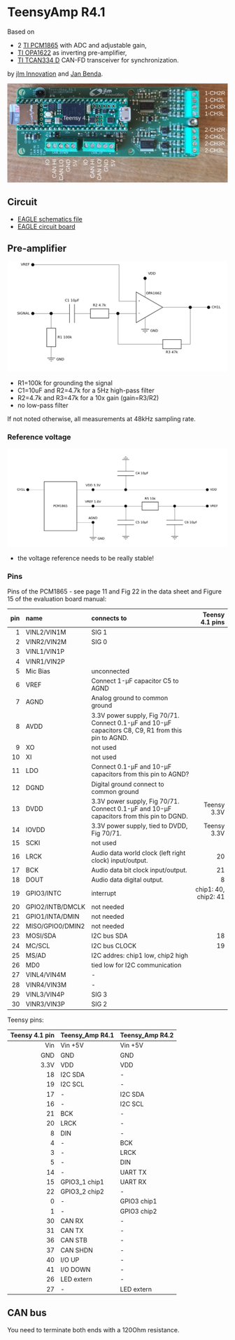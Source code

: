 # TeensyAmp R4.1

Based on
- 2 [TI PCM1865](../R4.0/pcm1865.md) with ADC and adjustable gain,
- [TI OPA1622](../R4.0/opa1622.pdf) as inverting pre-amplifier,
- [TI TCAN334 D](../R4.0/tcan334.pdf) CAN-FD transceiver for synchronization.

by [jlm Innovation](https://www.jlm-innovation.de/) and [Jan
Benda](https://github.com/janscience).

![R4.1](images/Teensy_Amp-R41.png)

## Circuit

- [EAGLE schematics file](TeensyAmp_R4.1.sch)
- [EAGLE circuit board](TeensyAmp_R4.1.brd)


## Pre-amplifier

![preampinv](images/preampinv.png)

- R1=100k for grounding the signal
- C1=10uF and R2=4.7k for a 5Hz high-pass filter
- R2=4.7k and R3=47k for a 10x gain (gain=R3/R2)
- no low-pass filter 

If not noted otherwise, all measurements at 48kHz sampling rate.


### Reference voltage

![vref](images/vref.png)

- the voltage reference needs to be really stable!


### Pins

Pins of the PCM1865 - see page 11 and Fig 22 in the data sheet and
Figure 15 of the evaluation board manual:

| pin | name        | connects to | Teensy 4.1 pins |
| --: | :---------- | :---------- | --------------: |
|  1  | VINL2/VIN1M | SIG 1       |                 |
|  2  | VINR2/VIN2M | SIG 0       |                 |
|  3  | VINL1/VIN1P |             |                 |
|  4  | VINR1/VIN2P |             |                 |
|  5  | Mic Bias    | unconnected |                 |
|  6  | VREF        | Connect 1-μF capacitor C5 to AGND |   |
|  7  | AGND        | Analog ground to common ground |   |
|  8  | AVDD        | 3.3V power supply, Fig 70/71. Connect 0.1-μF and 10-μF capacitors C8, C9, R1 from this pin to AGND. |    |
|  9  | XO          | not used |   |
| 10  | XI          | not used |   |
| 11  | LDO         | Connect 0.1-μF and 10-μF capacitors from this pin to AGND? |    |
| 12  | DGND        | Digital ground connect to common ground |   |
| 13  | DVDD        | 3.3V power supply, Fig 70/71. Connect 0.1-μF and 10-μF capacitors from this pin to DGND. | Teensy 3.3V |
| 14  | IOVDD       | 3.3V power supply, tied to DVDD, Fig 70/71.  | Teensy 3.3V |
| 15  | SCKI        | not used |  |
| 16  | LRCK        | Audio data world clock (left right clock) input/output. | 20 |
| 17  | BCK         | Audio data bit clock input/output. | 21 |
| 18  | DOUT        | Audio data digital output.         |  8 |
| 19  | GPIO3/INTC  | interrupt | chip1: 40, chip2: 41 |
| 20  | GPIO2/INTB/DMCLK | not needed |  |
| 21  | GPIO1/INTA/DMIN  | not needed |  |
| 22  | MISO/GPIO0/DMIN2 | not needed |  |
| 23  | MOSI/SDA    | I2C bus SDA   | 18 |
| 24  | MC/SCL      | I2C bus CLOCK | 19 |
| 25  | MS/AD       | I2C addres: chip1 low, chip2 high |  |
| 26  | MD0         | tied low for I2C communication |  |
| 27  | VINL4/VIN4M | -            |    |
| 28  | VINR4/VIN3M | -            |    |
| 29  | VINL3/VIN4P | SIG 3        |    |
| 30  | VINR3/VIN3P | SIG 2        |    |


Teensy pins:

| Teensy 4.1 pin | Teensy_Amp R4.1 | Teensy_Amp R4.2 |
| -------------: | :----------- | :-------------- |
| Vin            | Vin +5V      | Vin +5V         |
| GND            | GND          | GND             |
| 3.3V           | VDD          | VDD             |
| 18             | I2C SDA      | -               |
| 19             | I2C SCL      | -               |
| 17             | -            | I2C SDA         |
| 16             | -            | I2C SCL         |
| 21             | BCK          | -               |
| 20             | LRCK         | -               |
| 8              | DIN          | -               |
| 4              | -            | BCK             |
| 3              | -            | LRCK            |
| 5              | -            | DIN             |
| 14             | -            | UART TX         |
| 15             | GPIO3_1 chip1 | UART RX        |
| 22             | GPIO3_2 chip2 | -              |
| 0              | -            | GPIO3 chip1     |
| 1              | -            | GPIO3 chip2     |
| 30             | CAN RX       | -               |
| 31             | CAN TX       | -               |
| 36             | CAN STB      | -               |
| 37             | CAN SHDN     | -               |
| 40             | I/O UP       | -               |
| 41             | I/O DOWN     | -               |
| 26             | LED extern   | -               |
| 27             | -            | LED extern      |


## CAN bus

You need to terminate both ends with a 120Ohm resistance.
